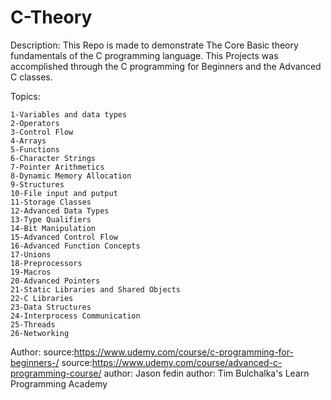 # C-Theory

Description:
This Repo is made to demonstrate The Core Basic theory fundamentals of the C programming language.
This Projects was accomplished through the C programming for Beginners and the Advanced C classes.

Topics:

	1-Variables and data types
	2-Operators
	3-Control Flow
	4-Arrays
	5-Functions
	6-Character Strings
	7-Pointer Arithmetics
	8-Dynamic Memory Allocation
	9-Structures
	10-File input and putput
	11-Storage Classes
	12-Advanced Data Types
	13-Type Qualifiers
	14-Bit Manipulation
	15-Advanced Control Flow
	16-Advanced Function Concepts
	17-Unions
	18-Preprocessors
	19-Macros
	20-Advanced Pointers
	21-Static Libraries and Shared Objects
	22-C Libraries
	23-Data Structures
	24-Interprocess Communication
	25-Threads
	26-Networking

Author:
source:https://www.udemy.com/course/c-programming-for-beginners-/
source:https://www.udemy.com/course/advanced-c-programming-course/
author: Jason fedin
author: Tim Bulchalka's Learn Programming Academy
